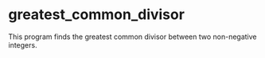 # greatest_common_divisor
This program finds the greatest common divisor between two non-negative integers.
